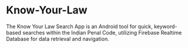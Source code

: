 # Know-Your-Law
The Know Your Law Search App is an Android tool for quick, keyword-based searches within the Indian Penal Code, utilizing Firebase Realtime Database for data retrieval and navigation.
